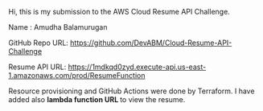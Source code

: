 Hi, this is my submission to the AWS Cloud Resume API Challenge.
<P>
Name : Amudha Balamurugan

GitHub Repo URL: https://github.com/DevABM/Cloud-Resume-API-Challenge

Resume API URL: https://1mdkqd0zyd.execute-api.us-east-1.amazonaws.com/prod/ResumeFunction

</p>

<p>
Resource provisioning and GitHub Actions were done by Terraform.
I have added also <b> lambda function URL </b> to view the resume.
